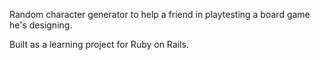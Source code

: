 Random character generator to help a friend in playtesting a board game he's designing.

Built as a learning project for Ruby on Rails.
